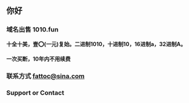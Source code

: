 ## 你好

### 域名出售 1010.fun

**十全十美，壹⭕️(一元)复始。二进制1010，十进制10，16进制a，32进制A。**

**一次买断，10年内不用续费**

### 联系方式 fattoc@sina.com

### Support or Contact 
